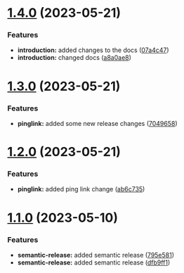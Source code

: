 # [1.4.0](https://github.com/JoshuaKeys/pinglink-ui/compare/v1.3.0...v1.4.0) (2023-05-21)


### Features

* **introduction:** added changes to the docs ([07a4c47](https://github.com/JoshuaKeys/pinglink-ui/commit/07a4c47585601d769f0b136d6c7c3879de7c8baf))
* **introduction:** changed docs ([a8a0ae8](https://github.com/JoshuaKeys/pinglink-ui/commit/a8a0ae84903aee2928a71df3d09141dacaa79334))

# [1.3.0](https://github.com/JoshuaKeys/pinglink-ui/compare/v1.2.0...v1.3.0) (2023-05-21)


### Features

* **pinglink:** added some new release changes ([7049658](https://github.com/JoshuaKeys/pinglink-ui/commit/7049658cc3279f64ab0719b1fd1d99fc737e6c07))

# [1.2.0](https://github.com/JoshuaKeys/pinglink-ui/compare/v1.1.0...v1.2.0) (2023-05-21)


### Features

* **pinglink:** added ping link change ([ab6c735](https://github.com/JoshuaKeys/pinglink-ui/commit/ab6c735c530ebfade894f9f9bdfdd6c8c95ea678))

# [1.1.0](https://github.com/JoshuaKeys/pinglink-ui/compare/v1.0.3...v1.1.0) (2023-05-10)


### Features

* **semantic-release:** added semantic release ([795e581](https://github.com/JoshuaKeys/pinglink-ui/commit/795e581b3b01de52e46ca0e677acf7a5628c35b7))
* **semantic-release:** added semantic release ([dfb9ff1](https://github.com/JoshuaKeys/pinglink-ui/commit/dfb9ff1ec548ba992ba958408ff56d7669133bf5))
